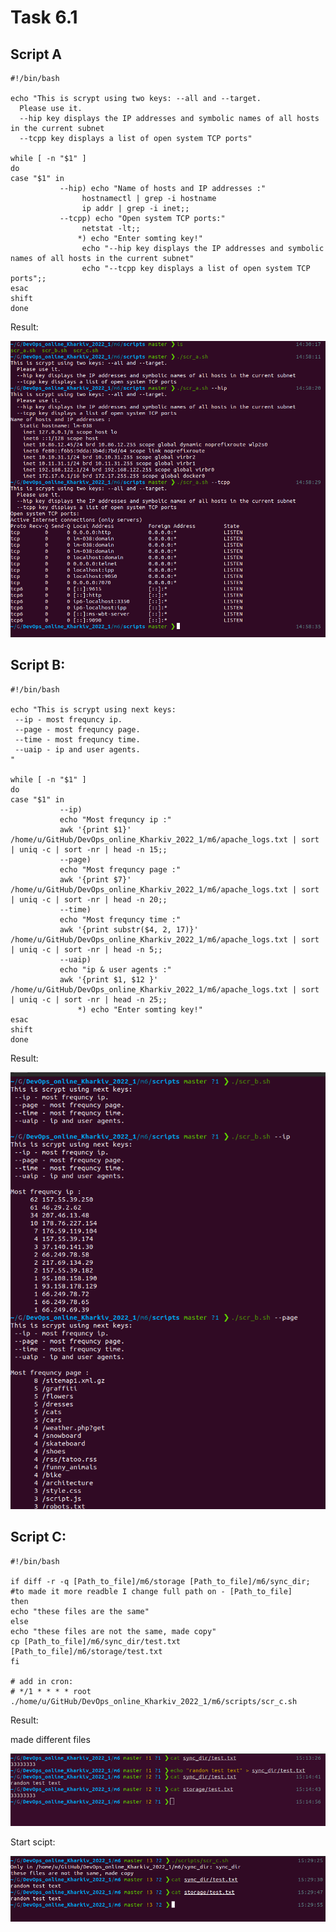 # Task 6.1

## Script A

```
#!/bin/bash

echo "This is scrypt using two keys: --all and --target.
  Please use it.
  --hip key displays the IP addresses and symbolic names of all hosts in the current subnet
  --tcpp key displays a list of open system TCP ports"

while [ -n "$1" ]
do
case "$1" in
           --hip) echo "Name of hosts and IP addresses :"
                hostnamectl | grep -i hostname
                ip addr | grep -i inet;;
           --tcpp) echo "Open system TCP ports:"
                netstat -lt;;
               *) echo "Enter somting key!"
                echo "--hip key displays the IP addresses and symbolic names of all hosts in the current subnet"
                echo "--tcpp key displays a list of open system TCP ports";;
esac
shift
done
```
Result:

![alt text](https://github.com/whitemag313/DevOps_online_Kharkiv_2022_1/blob/master/m6/scrshots/scr_a.png)

## Script B:

```
#!/bin/bash

echo "This is scrypt using next keys:
 --ip - most frequncy ip.
 --page - most frequncy page.
 --time - most frequncy time.
 --uaip - ip and user agents.
"

while [ -n "$1" ]
do
case "$1" in
           --ip)
           echo "Most frequncy ip :"
           awk '{print $1}' /home/u/GitHub/DevOps_online_Kharkiv_2022_1/m6/apache_logs.txt | sort | uniq -c | sort -nr | head -n 15;;
           --page)
           echo "Most frequncy page :"
           awk '{print $7}' /home/u/GitHub/DevOps_online_Kharkiv_2022_1/m6/apache_logs.txt | sort | uniq -c | sort -nr | head -n 20;;
           --time)
           echo "Most frequncy time :"
           awk '{print substr($4, 2, 17)}' /home/u/GitHub/DevOps_online_Kharkiv_2022_1/m6/apache_logs.txt | sort | uniq -c | sort -nr | head -n 5;;
           --uaip)
           echo "ip & user agents :"
           awk '{print $1, $12 }' /home/u/GitHub/DevOps_online_Kharkiv_2022_1/m6/apache_logs.txt | sort | uniq -c | sort -nr | head -n 25;;
               *) echo "Enter somting key!"
esac
shift
done
```
Result:

![alt text](https://github.com/whitemag313/DevOps_online_Kharkiv_2022_1/blob/master/m6/scrshots/scr_b.png)

## Script C:

```
#!/bin/bash

if diff -r -q [Path_to_file]/m6/storage [Path_to_file]/m6/sync_dir;
#to made it more readble I change full path on - [Path_to_file]
then
echo "these files are the same"
else
echo "these files are not the same, made copy"
cp [Path_to_file]/m6/sync_dir/test.txt [Path_to_file]/m6/storage/test.txt
fi

# add in cron:
# */1 * * * * root ./home/u/GitHub/DevOps_online_Kharkiv_2022_1/m6/scripts/scr_c.sh

```
Result:

made different files

![alt text](https://github.com/whitemag313/DevOps_online_Kharkiv_2022_1/blob/master/m6/scrshots/rnd_test_test.png)

Start scipt:

![alt text](https://github.com/whitemag313/DevOps_online_Kharkiv_2022_1/blob/master/m6/scrshots/scr_c.png)
